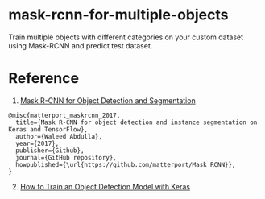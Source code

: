 # mask-rcnn-for-multiple-objects

Train multiple objects with different categories on your custom dataset using Mask-RCNN and predict test dataset. 

# Reference 
1. [Mask R-CNN for Object Detection and Segmentation](https://github.com/matterport/Mask_RCNN/)
```
@misc{matterport_maskrcnn_2017,
  title={Mask R-CNN for object detection and instance segmentation on Keras and TensorFlow},
  author={Waleed Abdulla},
  year={2017},
  publisher={Github},
  journal={GitHub repository},
  howpublished={\url{https://github.com/matterport/Mask_RCNN}},
}
```
2. [How to Train an Object Detection Model with Keras](https://machinelearningmastery.com/how-to-train-an-object-detection-model-with-keras/)

